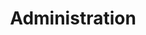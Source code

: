 ---
title: Administration
description: Contains relevant information on operations guide, upgrading and benchmarks
---
